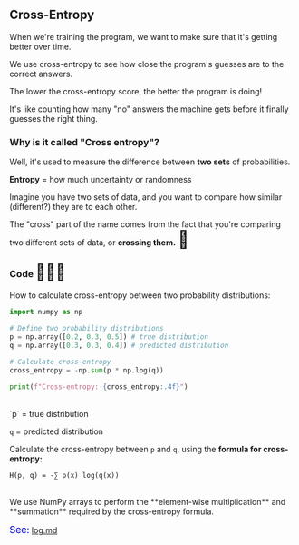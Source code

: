 ## Cross-Entropy

When we're training the program, we want to make sure that it's getting better over time.

We use cross-entropy to see how close the program's guesses are to the correct answers.

The lower the cross-entropy score, the better the program is doing!

It's like counting how many "no" answers the machine gets before it finally guesses the right thing.

### Why is it called "Cross entropy"?

Well, it's used to measure the difference between **two sets** of probabilities.

**Entropy** = how much uncertainty or randomness

Imagine you have two sets of data, and you want to compare how similar (different?) they are to each other.

The "cross" part of the name comes from the fact that you're comparing two different sets of data, or **crossing them.** <span style="font-size:30px;">🎿</span>

### Code <span style="font-size:27px;">👩🏻‍💻</span>

How to calculate cross-entropy between two probability distributions:

```py
import numpy as np

# Define two probability distributions
p = np.array([0.2, 0.3, 0.5]) # true distribution
q = np.array([0.3, 0.3, 0.4]) # predicted distribution

# Calculate cross-entropy
cross_entropy = -np.sum(p * np.log(q))

print(f"Cross-entropy: {cross_entropy:.4f}")

```

<br>
`p` = true distribution

`q` = predicted distribution

Calculate the cross-entropy between `p` and `q`, using the **formula for cross-entropy:**

```
H(p, q) = -∑ p(x) log(q(x))
```

<br>
We use NumPy arrays to perform the **element-wise multiplication** and **summation** required by the cross-entropy formula.

<span style="color:#0000dd;font-size:larger;">See:</span> [log.md](Math/log.md)

<br>
